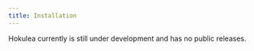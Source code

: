 ```yaml
---
title: Installation
---
```


Hokulea currently is still under development and has no public releases.
